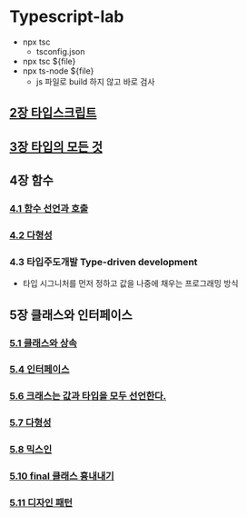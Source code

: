 # Typescript-lab

- npx tsc
    - tsconfig.json
- npx tsc ${file}
- npx ts-node ${file}
    - js 파일로 build 하지 않고 바로 검사

## [2장 타입스크립트](./markdown/chapter2.md) 

## [3장 타입의 모든 것](./markdown/chapter3.md) 

## 4장 함수
### [4.1 함수 선언과 호출](./markdown/chapter4.1.md) 
### [4.2 다형성](./markdown/chapter4.2.md) 
### 4.3 타입주도개발 Type-driven development
- 타입 시그니처를 먼저 정하고 값을 나중에 채우는 프로그래밍 방식

## 5장 클래스와 인터페이스
### [5.1 클래스와 상속](./markdown/chapter5.1.md) 
### [5.4 인터페이스](./markdown/chapter5.4.md) 
### [5.6 크래스는 값과 타입을 모두 선언한다.](./markdown/chapter5.6.md) 
### [5.7 다형성](./markdown/chapter5.7.md) 
### [5.8 믹스인](./markdown/chapter5.8.md) 
### [5.10 final 클래스 흉내내기](./markdown/chapter5.10.md) 
### [5.11 디자인 패턴](./markdown/chapter5.11.md) 



